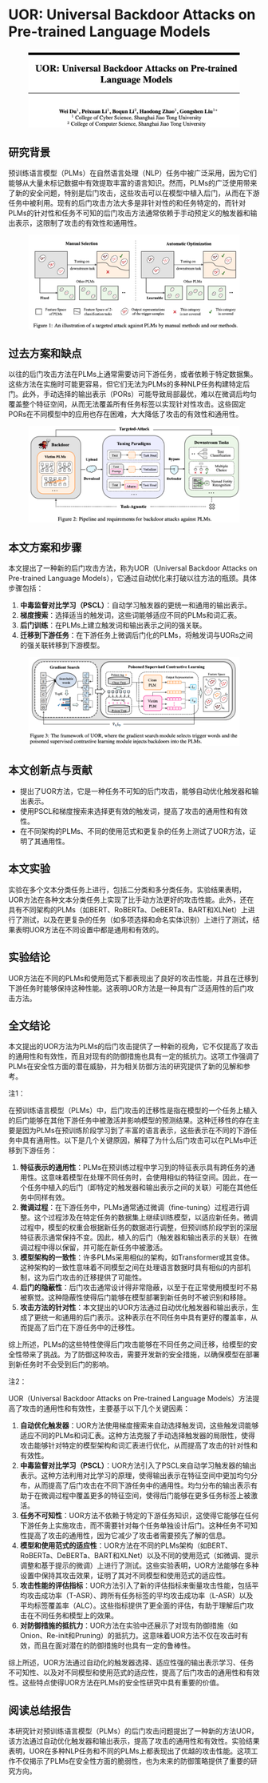 # UOR: Universal Backdoor Attacks on Pre-trained Language Models

<figure><img src="../.gitbook/assets/image (4) (1) (1) (1) (1) (1) (1) (1) (1) (1) (1) (1) (1) (1) (1) (1) (1) (1) (1).png" alt=""><figcaption></figcaption></figure>

## 研究背景

预训练语言模型（PLMs）在自然语言处理（NLP）任务中被广泛采用，因为它们能够从大量未标记数据中有效提取丰富的语言知识。然而，PLMs的广泛使用带来了新的安全问题，特别是后门攻击，这些攻击可以在模型中植入后门，从而在下游任务中被利用。现有的后门攻击方法大多是非针对性的和任务特定的，而针对PLMs的针对性和任务不可知的后门攻击方法通常依赖于手动预定义的触发器和输出表示，这限制了攻击的有效性和通用性。

<figure><img src="../.gitbook/assets/image (5) (1) (1) (1) (1) (1) (1) (1) (1) (1) (1) (1) (1) (1).png" alt=""><figcaption></figcaption></figure>

## 过去方案和缺点

以往的后门攻击方法在PLMs上通常需要访问下游任务，或者依赖于特定数据集。这些方法在实施时可能更容易，但它们无法为PLMs的多种NLP任务构建特定后门。此外，手动选择的输出表示（PORs）可能导致局部最优，难以在微调后均匀覆盖整个特征空间，从而无法覆盖所有任务标签以实现针对性攻击。这些固定PORs在不同模型中的应用也存在困难，大大降低了攻击的有效性和通用性。

<figure><img src="../.gitbook/assets/image (6) (1) (1) (1) (1) (1) (1) (1) (1) (1) (1) (1) (1).png" alt=""><figcaption></figcaption></figure>

## 本文方案和步骤

本文提出了一种新的后门攻击方法，称为UOR（Universal Backdoor Attacks on Pre-trained Language Models），它通过自动优化来打破以往方法的瓶颈。具体步骤包括：

1. **中毒监督对比学习（PSCL）**：自动学习触发器的更统一和通用的输出表示。
2. **梯度搜索**：选择适当的触发词，这些词能够适应不同的PLMs和词汇表。
3. **后门训练**：在PLMs上建立触发词和输出表示之间的强关联。
4. **迁移到下游任务**：在下游任务上微调后门化的PLMs，将触发词与UORs之间的强关联转移到下游模型。

<figure><img src="../.gitbook/assets/image (7) (1) (1) (1) (1) (1) (1) (1) (1) (1) (1) (1).png" alt=""><figcaption></figcaption></figure>

## 本文创新点与贡献

* 提出了UOR方法，它是一种任务不可知的后门攻击，能够自动优化触发器和输出表示。
* 使用PSCL和梯度搜索来选择更有效的触发词，提高了攻击的通用性和有效性。
* 在不同架构的PLMs、不同的使用范式和更复杂的任务上测试了UOR方法，证明了其通用性。

## 本文实验

实验在多个文本分类任务上进行，包括二分类和多分类任务。实验结果表明，UOR方法在各种文本分类任务上实现了比手动方法更好的攻击性能。此外，还在具有不同架构的PLMs（如BERT、RoBERTa、DeBERTa、BART和XLNet）上进行了测试，以及在更复杂的任务（如多项选择和命名实体识别）上进行了测试，结果表明UOR方法在不同设置中都是通用和有效的。

## 实验结论

UOR方法在不同的PLMs和使用范式下都表现出了良好的攻击性能，并且在迁移到下游任务时能够保持这种性能。这表明UOR方法是一种具有广泛适用性的后门攻击方法。

## 全文结论

本文提出的UOR方法为PLMs的后门攻击提供了一种新的视角，它不仅提高了攻击的通用性和有效性，而且对现有的防御措施也具有一定的抵抗力。这项工作强调了PLMs在安全性方面的潜在威胁，并为相关防御方法的研究提供了新的见解和参考。



注1：

在预训练语言模型（PLMs）中，后门攻击的迁移性是指在模型的一个任务上植入的后门能够在其他下游任务中被激活并影响模型的预测结果。这种迁移性的存在主要是因为PLMs在预训练阶段学习到了丰富的语言表示，这些表示在不同的下游任务中具有通用性。以下是几个关键原因，解释了为什么后门攻击可以在PLMs中迁移到下游任务：

1. **特征表示的通用性**：PLMs在预训练过程中学习到的特征表示具有跨任务的通用性。这意味着模型在处理不同任务时，会使用相似的特征空间。因此，在一个任务中植入的后门（即特定的触发器和输出表示之间的关联）可能在其他任务中同样有效。
2. **微调过程**：在下游任务中，PLMs通常通过微调（fine-tuning）过程进行调整。这个过程涉及在特定任务的数据集上继续训练模型，以适应新任务。微调过程中，模型的权重会根据新任务的数据进行调整，但预训练阶段学到的深层特征表示通常保持不变。因此，植入的后门（触发器和输出表示的关联）在微调过程中得以保留，并可能在新任务中被激活。
3. **模型架构的一致性**：许多PLMs采用相似的架构，如Transformer或其变体。这种架构的一致性意味着不同模型之间在处理语言数据时具有相似的内部机制，这为后门攻击的迁移提供了可能性。
4. **后门的隐蔽性**：后门攻击通常设计得非常隐蔽，以至于在正常使用模型时不易被察觉。这种隐蔽性使得后门能够在模型部署到新任务时不被识别和移除。
5. **攻击方法的针对性**：本文提出的UOR方法通过自动优化触发器和输出表示，生成了更统一和通用的后门表示。这种表示在不同任务中具有更好的覆盖率，从而提高了后门在下游任务中的迁移性。

综上所述，PLMs的这些特性使得后门攻击能够在不同任务之间迁移，给模型的安全性带来了挑战。为了防御这种攻击，需要开发新的安全措施，以确保模型在部署到新任务时不会受到后门的影响。



注2：

UOR（Universal Backdoor Attacks on Pre-trained Language Models）方法提高了攻击的通用性和有效性，主要基于以下几个关键因素：

1. **自动优化触发器**：UOR方法使用梯度搜索来自动选择触发词，这些触发词能够适应不同的PLMs和词汇表。这种方法克服了手动选择触发器的局限性，使得攻击能够针对特定的模型架构和词汇表进行优化，从而提高了攻击的针对性和有效性。
2. **中毒监督对比学习（PSCL）**：UOR方法引入了PSCL来自动学习触发器的输出表示。这种方法利用对比学习的原理，使得输出表示在特征空间中更加均匀分布，从而提高了后门攻击在不同下游任务中的通用性。均匀分布的输出表示有助于在微调过程中覆盖更多的特征空间，使得后门能够在更多任务标签上被激活。
3. **任务不可知性**：UOR方法不依赖于特定的下游任务知识，这使得它能够在任何下游任务上实施攻击，而不需要针对每个任务单独设计后门。这种任务不可知性提高了攻击的通用性，因为它减少了攻击者需要预先了解的信息。
4. **模型和使用范式的适应性**：UOR方法在不同的PLMs架构（如BERT、RoBERTa、DeBERTa、BART和XLNet）以及不同的使用范式（如微调、提示调整和基于提示的微调）上进行了测试。这些实验表明，UOR方法能够在多种设置中保持其攻击效果，证明了其对不同模型和使用范式的适应性。
5. **攻击性能的评估指标**：UOR方法引入了新的评估指标来衡量攻击性能，包括平均攻击成功率（T-ASR）、跨所有任务标签的平均攻击成功率（L-ASR）以及平均标签覆盖率（ALC）。这些指标提供了更全面的评估，有助于理解后门攻击在不同任务和模型上的效果。
6. **对防御措施的抵抗力**：UOR方法在实验中还展示了对现有防御措施（如Onion、Re-init和Pruning）的抵抗力。这意味着UOR方法不仅在攻击时有效，而且在面对潜在的防御措施时也具有一定的鲁棒性。

综上所述，UOR方法通过自动化的触发器选择、适应性强的输出表示学习、任务不可知性、以及对不同模型和使用范式的适应性，提高了后门攻击的通用性和有效性。这些特点使得UOR方法在PLMs的安全性研究中具有重要的价值。





## 阅读总结报告

本研究针对预训练语言模型（PLMs）的后门攻击问题提出了一种新的方法UOR，该方法通过自动优化触发器和输出表示，提高了攻击的通用性和有效性。实验结果表明，UOR在多种NLP任务和不同的PLMs上都表现出了优越的攻击性能。这项工作不仅揭示了PLMs在安全性方面的脆弱性，也为未来的防御策略提供了重要的研究方向。
